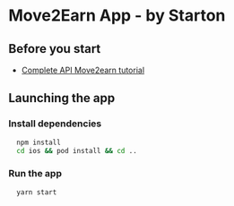 # Move2Earn App - by Starton

## Before you start
 - [Complete API Move2earn tutorial](https://awesomeopensource.com/project/elangosundar/awesome-README-templates)

## Launching the app

### Install dependencies

```bash
  npm install
  cd ios && pod install && cd ..
```

### Run the app

```bash
  yarn start
```






    


